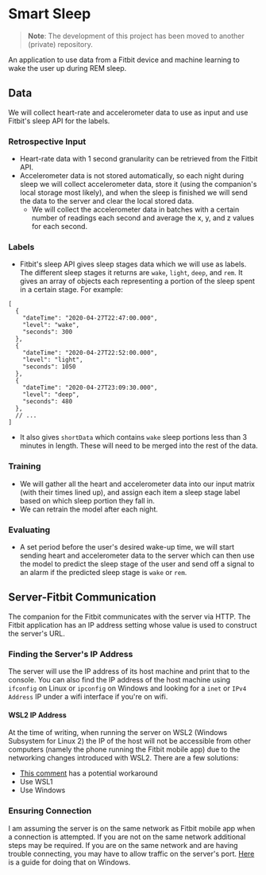 # Smart Sleep

> **Note**: The development of this project has been moved to another (private) repository.

An application to use data from a Fitbit device and machine learning to wake the
user up during REM sleep.

## Data

We will collect heart-rate and accelerometer data to use as input and use
Fitbit's sleep API for the labels.

### Retrospective Input

- Heart-rate data with 1 second granularity can be retrieved from the Fitbit
 API.
- Accelerometer data is not stored automatically, so each night during sleep we
will collect accelerometer data, store it (using the companion's local storage
most likely), and when the sleep is finished we will send the data to the
server and clear the local stored data.
    - We will collect the accelerometer data in batches with a certain number
    of readings each second and average the x, y, and z values for each second.

### Labels

- Fitbit's sleep API gives sleep stages data which we will use as labels. The
 different sleep stages it returns are `wake`, `light`, `deep`, and `rem`. It
  gives an array of objects each representing a portion of the sleep spent in
   a certain stage. For example:
```json5
[
  {
    "dateTime": "2020-04-27T22:47:00.000",
    "level": "wake",
    "seconds": 300
  },
  {
    "dateTime": "2020-04-27T22:52:00.000",
    "level": "light",
    "seconds": 1050
  },
  {
    "dateTime": "2020-04-27T23:09:30.000",
    "level": "deep",
    "seconds": 480
  },
  // ...
]
```
- It also gives `shortData` which contains `wake` sleep portions less than 3
 minutes in length. These will need to be merged into the rest of the data.

### Training

- We will gather all the heart and accelerometer data into our input matrix
(with their times lined up), and assign each item a sleep stage label based on
which sleep portion they fall in.
- We can retrain the model after each night.

### Evaluating

- A set period before the user's desired wake-up time, we will start sending
 heart and accelerometer data to the server which can then use the model to
  predict the sleep stage of the user and send off a signal to an alarm if
   the predicted sleep stage is `wake` or `rem`.

## Server-Fitbit Communication

The companion for the Fitbit communicates with the server via HTTP. The
Fitbit application has an IP address setting whose value is used to construct
the server's URL.

### Finding the Server's IP Address

The server will use the IP address of its host machine and print that to the
console. You can also find the IP address of the host machine using `ifconfig`
on Linux or `ipconfig` on Windows and looking for a `inet` or `IPv4 Address` IP
under a wifi interface if you're on wifi.

#### WSL2 IP Address

At the time of writing, when running the server on WSL2 (Windows Subsystem for
Linux 2) the IP of the host will not be accessible from other computers (namely
the phone running the Fitbit mobile app) due to the networking changes
introduced with WSL2. There are a few solutions:

- [This
  comment](https://github.com/microsoft/WSL/issues/4150#issuecomment-504209723)
  has a potential workaround
- Use WSL1
- Use Windows

### Ensuring Connection

I am assuming the server is on the same network as Fitbit mobile app when a
connection is attempted. If you are not on the same network additional steps may
be required. If you are on the same network and are having trouble connecting,
you may have to allow traffic on the server's port.
[Here](https://www.devopinion.com/access-localhost-from-another-computer-on-the-same-network/)
is a guide for doing that on Windows.
